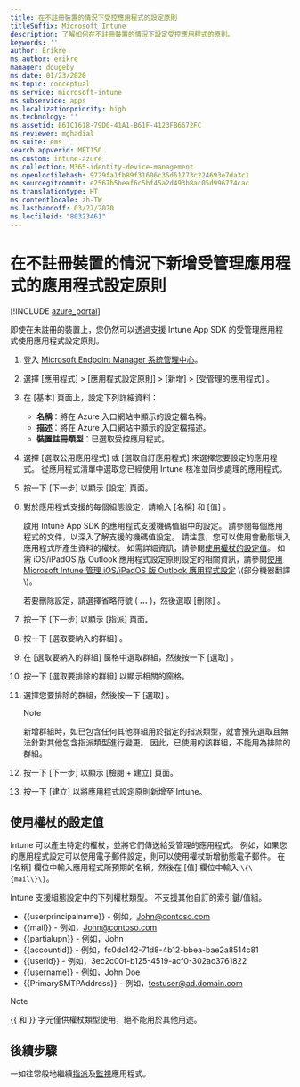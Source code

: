 ```yaml
---
title: 在不註冊裝置的情況下受控應用程式的設定原則
titleSuffix: Microsoft Intune
description: 了解如何在不註冊裝置的情況下設定受控應用程式的原則。
keywords: ''
author: Erikre
ms.author: erikre
manager: dougeby
ms.date: 01/23/2020
ms.topic: conceptual
ms.service: microsoft-intune
ms.subservice: apps
ms.localizationpriority: high
ms.technology: ''
ms.assetid: E61C1618-79D0-41A1-B61F-4123FB6672FC
ms.reviewer: mghadial
ms.suite: ems
search.appverid: MET150
ms.custom: intune-azure
ms.collection: M365-identity-device-management
ms.openlocfilehash: 9729fa1fb89f31606c35d61773c224693e7da3c1
ms.sourcegitcommit: e2567b5beaf6c5bf45a2d493b8ac05d996774cac
ms.translationtype: HT
ms.contentlocale: zh-TW
ms.lasthandoff: 03/27/2020
ms.locfileid: "80323461"
---
```

# <a name="add-app-configuration-policies-for-managed-apps-without-device-enrollment"></a>在不註冊裝置的情況下新增受管理應用程式的應用程式設定原則

[!INCLUDE [azure_portal](../includes/azure_portal.md)]

即使在未註冊的裝置上，您仍然可以透過支援 Intune App SDK 的受管理應用程式使用應用程式設定原則。 

1. 登入 [Microsoft Endpoint Manager 系統管理中心](https://go.microsoft.com/fwlink/?linkid=2109431)。
2. 選擇 [應用程式]   > [應用程式設定原則]   > [新增]   > [受管理的應用程式]  。
3. 在 [基本]  頁面上，設定下列詳細資料：
    - **名稱**：將在 Azure 入口網站中顯示的設定檔名稱。
    - **描述**：將在 Azure 入口網站中顯示的設定檔描述。
    - **裝置註冊類型**：已選取受控應用程式。
4. 選擇 [選取公用應用程式]  或 [選取自訂應用程式]  來選擇您要設定的應用程式。 從應用程式清單中選取您已經使用 Intune 核准並同步處理的應用程式。
5. 按一下 [下一步]  以顯示 [設定]  頁面。
6. 對於應用程式支援的每個組態設定，請輸入 [名稱]  和 [值]  。 

   啟用 Intune App SDK 的應用程式支援機碼值組中的設定。 請參閱每個應用程式的文件，以深入了解支援的機碼值設定。 請注意，您可以使用會動態填入應用程式所產生資料的權杖。 如需詳細資訊，請參閱[使用權杖的設定值](app-configuration-policies-managed-app.md#configuration-values-for-using-tokens)。 如需 iOS/iPadOS 版 Outlook 應用程式設定原則設定的相關資訊，請參閱[使用 Microsoft Intune 管理 iOS/iPadOS 版 Outlook 應用程式設定](https://technet.microsoft.com/library/mt813789(v=exchg.150).aspx) \(部分機器翻譯\)。

    若要刪除設定，請選擇省略符號 ( **...** )，然後選取 [刪除]  。  

7. 按一下 [下一步]  以顯示 [指派]  頁面。
8. 按一下 [選取要納入的群組]  。
9. 在 [選取要納入的群組]  窗格中選取群組，然後按一下 [選取]  。
10. 按一下 [選取要排除的群組]  以顯示相關的窗格。
11. 選擇您要排除的群組，然後按一下 [選取]  。

    >[!NOTE]
    >新增群組時，如已包含任何其他群組用於指定的指派類型，就會預先選取且無法針對其他包含指派類型進行變更。 因此，已使用的該群組，不能用為排除的群組。

12. 按一下 [下一步]  以顯示 [檢閱 + 建立]  頁面。
13. 按一下 [建立]  以將應用程式設定原則新增至 Intune。

## <a name="configuration-values-for-using-tokens"></a>使用權杖的設定值

Intune 可以產生特定的權杖，並將它們傳送給受管理的應用程式。 例如，如果您的應用程式設定可以使用電子郵件設定，則可以使用權杖新增動態電子郵件。 在 [名稱]  欄位中輸入應用程式所預期的名稱，然後在 [值]  欄位中輸入 `\{\{mail\}\}`。

Intune 支援組態設定中的下列權杖類型。 不支援其他自訂的索引鍵/值組。

- \{\{userprincipalname\}\} - 例如，John@contoso.com
- \{\{mail\}\} - 例如，John@contoso.com
- \{\{partialupn\}\} - 例如，John
- \{\{accountid\}\} - 例如，fc0dc142-71d8-4b12-bbea-bae2a8514c81
- \{\{userid\}\} - 例如，3ec2c00f-b125-4519-acf0-302ac3761822
- \{\{username\}\} - 例如，John Doe
- \{\{PrimarySMTPAddress\}\} - 例如，testuser@ad.domain.com

> [!Note]  
> \{\{ 和 \}\} 字元僅供權杖類型使用，絕不能用於其他用途。

## <a name="next-steps"></a>後續步驟

一如往常般地繼續[指派](apps-deploy.md)及[監視](apps-monitor.md)應用程式。
